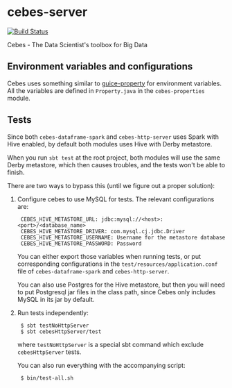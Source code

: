 # cebes-server
[![Build Status](http://ec2-52-53-151-47.us-west-1.compute.amazonaws.com:8080/buildStatus/icon?job=cebes-server-pull-request)](http://ec2-52-53-151-47.us-west-1.compute.amazonaws.com:8080/job/cebes-server-pull-request)

Cebes - The Data Scientist's toolbox for Big Data

## Environment variables and configurations

Cebes uses something similar to [guice-property](https://github.com/phvu/guice-property) for environment variables. 
All the variables are defined in `Property.java` in the `cebes-properties` module.

## Tests

Since both `cebes-dataframe-spark` and `cebes-http-server` uses Spark
with Hive enabled, by default both modules uses Hive with Derby metastore.

When you run `sbt test` at the root project, both modules will use the 
same Derby metastore, which then causes troubles, and the tests won't be 
able to finish.

There are two ways to bypass this (until we figure out a proper solution):

1. Configure cebes to use MySQL for tests. The relevant configurations
are:

        CEBES_HIVE_METASTORE_URL: jdbc:mysql://<host>:<port>/<database_name>
        CEBES_HIVE_METASTORE_DRIVER: com.mysql.cj.jdbc.Driver
        CEBES_HIVE_METASTORE_USERNAME: Username for the metastore database
        CEBES_HIVE_METASTORE_PASSWORD: Password
    
    You can either export those variables when running tests, or put 
    corresponding configurations in the `test/resources/application.conf` file
    of `cebes-dataframe-spark` and `cebes-http-server`.
    
    You can also use Postgres for the Hive metastore, but then you will need
    to put Postgresql jar files in the class path, since Cebes only includes
    MySQL in its jar by default.
    
2. Run tests independently:

        $ sbt testNoHttpServer
        $ sbt cebesHttpServer/test
        
   where `testNoHttpServer` is a special sbt command which exclude `cebesHttpServer` tests.
   
   You can also run everything with the accompanying script:
   
        $ bin/test-all.sh

    

